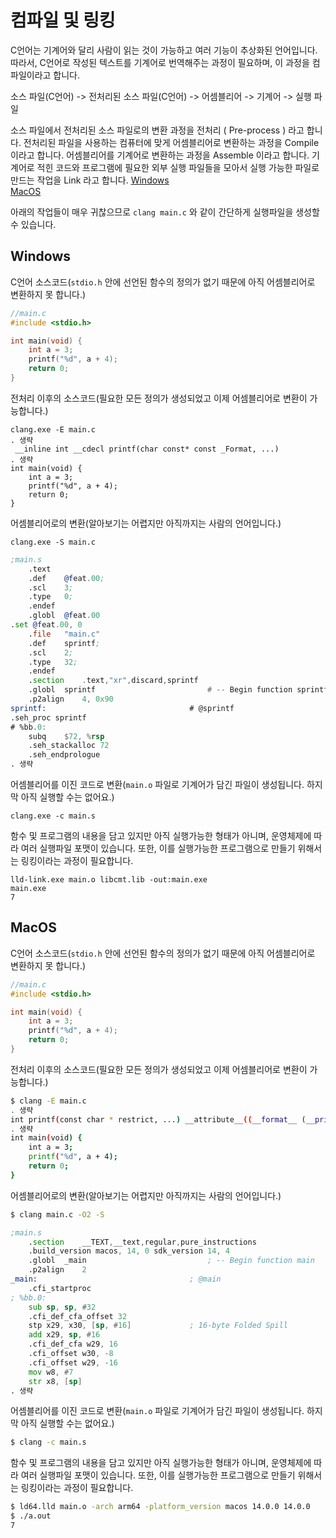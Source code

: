 # 컴파일 및 링킹

C언어는 기계어와 달리 사람이 읽는 것이 가능하고 여러 기능이 추상화된 언어입니다.
따라서, C언어로 작성된 텍스트를 기계어로 번역해주는 과정이 필요하며, 이 과정을 컴파일이라고 합니다.

소스 파일(C언어) -> 전처리된 소스 파일(C언어) -> 어셈블리어 -> 기계어 -> 실행 파일

소스 파일에서 전처리된 소스 파일로의 변환 과정을 전처리 ( Pre-process ) 라고 합니다.
전처리된 파일을 사용하는 컴퓨터에 맞게 어셈블리어로 변환하는 과정을 Compile 이라고 합니다.
어셈블리어를 기계어로 변환하는 과정을 Assemble 이라고 합니다.
기계어로 적힌 코드와 프로그램에 필요한 외부 실행 파일들을 모아서 실행 가능한 파일로 만드는 작업을 Link 라고 합니다.
[Windows](#windows) \
[MacOS](#macos)

아래의 작업들이 매우 귀찮으므로 `clang main.c` 와 같이 간단하게 실행파일을 생성할 수 있습니다.

## Windows

C언어 소스코드(`stdio.h` 안에 선언된 함수의 정의가 없기 때문에 아직 어셈블리어로 변환하지 못 합니다.)
```c
//main.c
#include <stdio.h>

int main(void) {
    int a = 3;
    printf("%d", a + 4);
    return 0;
}
```
전처리 이후의 소스코드(필요한 모든 정의가 생성되었고 이제 어셈블리어로 변환이 가능합니다.)
```console
clang.exe -E main.c
. 생략
 __inline int __cdecl printf(char const* const _Format, ...)
. 생략
int main(void) {
    int a = 3;
    printf("%d", a + 4);
    return 0;
}
```
어셈블리어로의 변환(알아보기는 어렵지만 아직까지는 사람의 언어입니다.)
```console
clang.exe -S main.c
```
```asm
;main.s
	.text
	.def	@feat.00;
	.scl	3;
	.type	0;
	.endef
	.globl	@feat.00
.set @feat.00, 0
	.file	"main.c"
	.def	sprintf;
	.scl	2;
	.type	32;
	.endef
	.section	.text,"xr",discard,sprintf
	.globl	sprintf                         # -- Begin function sprintf
	.p2align	4, 0x90
sprintf:                                # @sprintf
.seh_proc sprintf
# %bb.0:
	subq	$72, %rsp
	.seh_stackalloc 72
	.seh_endprologue
. 생략
```
어셈블리어를 이진 코드로 변환(`main.o` 파일로 기계어가 담긴 파일이 생성됩니다. 하지막 아직 실행할 수는 없어요.)
```console
clang.exe -c main.s
```
함수 및 프로그램의 내용을 담고 있지만 아직 실행가능한 형태가 아니며, 운영체제에 따라 여러 실행파일 포맷이 있습니다.
또한, 이를 실행가능한 프로그램으로 만들기 위해서는 링킹이라는 과정이 필요합니다.
```console
lld-link.exe main.o libcmt.lib -out:main.exe
main.exe
7
```

## MacOS

C언어 소스코드(`stdio.h` 안에 선언된 함수의 정의가 없기 때문에 아직 어셈블리어로 변환하지 못 합니다.)
```c
//main.c
#include <stdio.h>

int main(void) {
    int a = 3;
    printf("%d", a + 4);
    return 0;
}
```
전처리 이후의 소스코드(필요한 모든 정의가 생성되었고 이제 어셈블리어로 변환이 가능합니다.)
```bash
$ clang -E main.c
. 생략
int printf(const char * restrict, ...) __attribute__((__format__ (__printf__, 1, 2)));
. 생략
int main(void) {
    int a = 3;
    printf("%d", a + 4);
    return 0;
}
```
어셈블리어로의 변환(알아보기는 어렵지만 아직까지는 사람의 언어입니다.)
```bash
$ clang main.c -O2 -S
```
```asm
;main.s
	.section	__TEXT,__text,regular,pure_instructions
	.build_version macos, 14, 0	sdk_version 14, 4
	.globl	_main                           ; -- Begin function main
	.p2align	2
_main:                                  ; @main
	.cfi_startproc
; %bb.0:
	sub	sp, sp, #32
	.cfi_def_cfa_offset 32
	stp	x29, x30, [sp, #16]             ; 16-byte Folded Spill
	add	x29, sp, #16
	.cfi_def_cfa w29, 16
	.cfi_offset w30, -8
	.cfi_offset w29, -16
	mov	w8, #7
	str	x8, [sp]
. 생략
```

어셈블리어를 이진 코드로 변환(`main.o` 파일로 기계어가 담긴 파일이 생성됩니다. 하지막 아직 실행할 수는 없어요.)
```bash
$ clang -c main.s
```

함수 및 프로그램의 내용을 담고 있지만 아직 실행가능한 형태가 아니며, 운영체제에 따라 여러 실행파일 포맷이 있습니다.
또한, 이를 실행가능한 프로그램으로 만들기 위해서는 링킹이라는 과정이 필요합니다.
```bash
$ ld64.lld main.o -arch arm64 -platform_version macos 14.0.0 14.0.0
$ ./a.out
7
```
